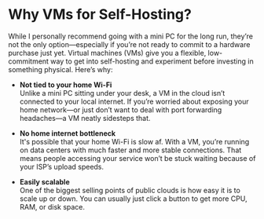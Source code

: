 # Why VMs for Self-Hosting?

While I personally recommend going with a mini PC for the long run, they’re not the only option—especially if you’re not ready to commit to a hardware purchase just yet. Virtual machines (VMs) give you a flexible, low-commitment way to get into self-hosting and experiment before investing in something physical. Here’s why:

- **Not tied to your home Wi-Fi**  
    Unlike a mini PC sitting under your desk, a VM in the cloud isn’t connected to your local internet. If you’re worried about exposing your home network—or just don’t want to deal with port forwarding headaches—a VM neatly sidesteps that.

- **No home internet bottleneck**  
    It's possible that your home Wi-Fi is slow af. With a VM, you’re running on data centers with much faster and more stable connections. That means people accessing your service won’t be stuck waiting because of your ISP’s upload speeds.

- **Easily scalable**  
    One of the biggest selling points of public clouds is how easy it is to scale up or down. You can usually just click a button to get more CPU, RAM, or disk space.